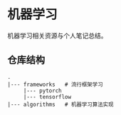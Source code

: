 # 机器学习

机器学习相关资源与个人笔记总结。

## 仓库结构

```
.
|--- frameworks   # 流行框架学习
     |--- pytorch
     |--- tensorflow
|--- algorithms   # 机器学习算法实现
```

